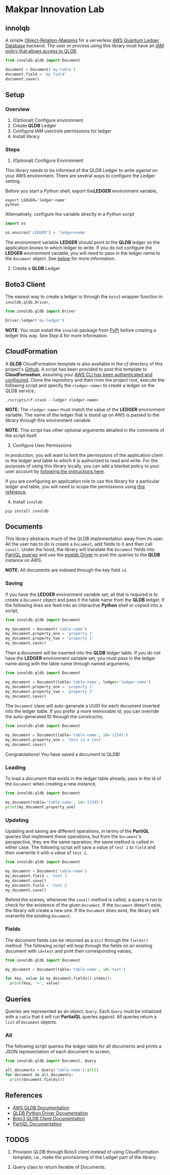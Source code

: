 # Makpar Innovation Lab
## innolqb

A simple [Object-Relation-Mapping](https://en.wikipedia.org/wiki/Object%E2%80%93relational_mapping) for a serverless [AWS Quantum Ledger Database](https://docs.aws.amazon.com/qldb/latest/developerguide/what-is.html) backend. The user or process using this library must have an [IAM policy that allows access to QLDB](https://docs.aws.amazon.com/qldb/latest/developerguide/security-iam.html).


```python
from innoldb.qldb import Document

document = Document('my-table')
document.field = 'my field'
document.save()
```

## Setup
### Overview
1. (Optional) Configure environment
2. Create **QLDB** Ledger
3. Configure IAM user/role permissions for ledger
4. Install library

### Steps

1. (Optional) Configure Environment

This library needs to be informed of the QLDB Ledger to write against on your AWS environment. There are several ways to configure the Ledger setting. 

Before you start a Python shell, export the**LEDGER** environment variable,

```shell
export LEDGER='ledger-name'
python
```

Alternatively, configure the variable directly in a Python script

```python
import os

os.environ['LEDGER'] = 'ledger=name'
```

The environment variable **LEDGER** should point to the **QLDB** ledger so the application knows to which ledger to write. If you do not configure the **LEDGER** environment variable, you will need to pass in the ledger name to the `Document` object. See [below](#documents) for more information.

2. Create a **QLDB** Ledger

Boto3 Client
------------

The easiest way to create a ledger is through the `boto3` wrapper function in `innoldb.qldb.Driver`,

```python
from innoldb.qldb import Driver

Driver.ledger('my-ledger')
```

**NOTE**: You must install the `innoldb` package from [PyPi](https://pypi.org/project/innoldb/) before creating a ledger this way. See *Step 4* for more information.

CloudFormation
--------------

A **QLDB** CloudFormation template is also available in the *cf* directory of this project's [Github](https://github.com/Makpar-Innovation-Laboratory/innolqb). A script has been provided to post this template to **CloudFormation**, assuming your [AWS CLI has been authenticated and configured](https://docs.aws.amazon.com/cli/latest/userguide/cli-chap-configure.html). Clone the repository and then rrom the project root, execute the following script and specify the `<ledger-name>` to create a ledger on the QLDB service,

```shell
./scripts/cf-stack --ledger <ledger-name>
```

**NOTE**: The `<ledger-name>` must match the value of the **LEDGER** environment variable. The name of the ledger that is stood up on AWS is passed to the library through this environment variable.

**NOTE**: This script has other optional arguments detailed in the comments of the script itself.

3. Configure User Permissions

In production, you will want to limit the permissions of the application client to the ledger and table to which it is authorized to read and write. For the purposes of using this library locally, you can add a blanket policy to your user account by [following the instructions here](https://docs.aws.amazon.com/qldb/latest/developerguide/getting-started.prereqs.html#getting-started.prereqs.permissions).

If you are configuring an application role to use this library for a particular ledger and table, you will need to scope the permissions using [this reference](https://docs.aws.amazon.com/qldb/latest/developerguide/getting-started-standard-mode.html).

4. Install `innoldb`

```shell
pip install innoldb
```

## Documents

This library abstracts much of the QLDB implementation away from its user. All the user has to do is create a `Document`, add fields to it and then call `save()`. Under the hood, the library will translate the `Document` fields into [PartiQL queries](https://partiql.org/docs.html) and use the [pyqldb Driver](https://amazon-qldb-driver-python.readthedocs.io/en/stable/index.html) to post the queries to the **QLDB** instance on AWS.

**NOTE**: All documents are indexed through the key field `id`. 

### Saving

If you have the **LEDGER** environment variable set, all that is required is to create a `Document` object and pass it the table name from the **QLDB** ledger. If the following lines are feed into an interactive **Python** shell or copied into a script,

```python
from innoldb.qldb import Document

my_document = Document('table-name')
my_document.property_one = 'property 1'
my_document.property_two = 'property 2'
my_document.save()
```

Then a document will be inserted into the **QLDB** ledger table. If you do not have the **LEDGER** environment variable set, you must pass in the ledger name along with the table name through named arguments,

```python
from innoldb.qldb import Document

my_document = Document(table='table-name', ledger='ledger-name')
my_document.property_one = 'property 1'
my_document.property_two = 'property 2'
my_document.save()
```

The `Document` class will auto-generate a UUID for each document inserted into the ledger table. If you prefer a more memorable id, you can override the auto-generated ID through the constructor,

```python
from innoldb.qldb import Document

my_document = Document(table='table-name', id='12345')
my_document.property_one = 'this is a test'
my_document.save()
```

Congratulations! You have saved a document to QLDB!

### Loading

To load a document that exists in the ledger table already, pass in the id of the `Document` when creating a new instance,

```python
from innoldb.qldb import Document

my_document(table='table-name', id='12345')
print(my_document.property_one)
```

### Updating

Updating and saving are different operations, in terms of the **PartiQL** queries that implement these operations, but from the `Document`'s perspective, they are the same operation; the same method is called in either case. The following script will save a value of `test 1` to `field` and then overwrite it with a value of `test 2`,

```python
from innoldb.qldb import Document

my_document = Document('table-name')
my_document.field = 'test 1'
my_document.save()
my_document.field = 'test 2'
my_document.save()
```

Behind the scenes, whenever the `save()` method is called, a query is run to check for the existence of the given `Document`. If the `Document` doesn't exist, the library will create a new one. If the `Document` does exist, the library will overwrite the existing `Document`.

### Fields

The document fields can be returned as a `dict` through the `fields()` method. The following script will loop through the fields on an existing document with `id=test` and print their corresponding values,

```python
from innoldb.qldb import Document

my_document = Document(table='table-name', id='test')

for key, value in my_document.fields().items():
  print(key, '=', value)
```

## Queries

Queries are represented as an object, `Query`. Each `Query` must be initialized with a `table` that it will run **PartialQL** queries against. All queries return a `list` of `Document` objects. 

### All

The following script queries the ledger table for all documents and prints a JSON representation of each document to screen,

```python
from innoldb.qldb import Document, Query

all_documents = Query('table-name').all()
for document in all_documents:
  print(document.fields())
```
## References 
- [AWS QLDB Documentation](https://docs.aws.amazon.com/qldb/latest/developerguide/what-is.html)
- [QLDB Python Driver Documentation](https://amazon-qldb-driver-python.readthedocs.io/en/stable/index.html)
- [Boto3 QLDB Client Documentation](https://boto3.amazonaws.com/v1/documentation/api/latest/reference/services/qldb.html)
- [PartiQL Documentation](https://partiql.org/docs.html)

## TODOS

1. Provision QLDB through Boto3 client instead of using CloudFormation template; i.e., make the provisioning of the Ledger part of the library.

2. Query class to return iterable of Documents.